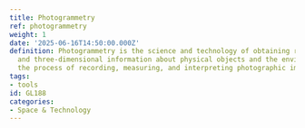 ```yaml
---
title: Photogrammetry
ref: photogrammetry
weight: 1
date: '2025-06-16T14:50:00.000Z'
definition: Photogrammetry is the science and technology of obtaining reliable measurements
  and three-dimensional information about physical objects and the environment through
  the process of recording, measuring, and interpreting photographic images.
tags:
- tools
id: GL188
categories:
- Space & Technology
---
```


